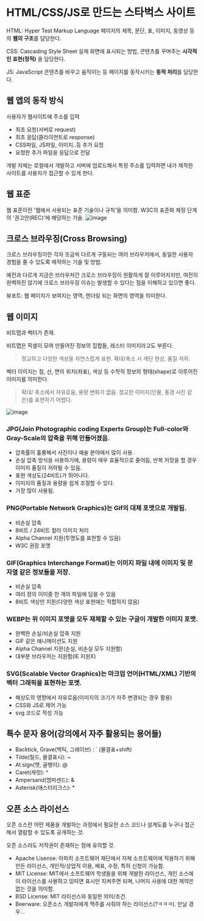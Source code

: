 # HTML/CSS/JS로 만드는 스타벅스 사이트

HTML: Hyper Test Markup Language
페이지의 제목, 문단, 표, 이미지, 동영상 등의 **웹의 구조**를 담당한다.

CSS: Cascading Style Sheet
실제 화면에 표시되는 방법, 콘텐츠를 꾸며주는 **시각적인 표현(정적)** 을 담당한다. 

JS: JavaScript
콘텐츠를 바꾸고 움직이는 등 페이지를 동작시키는 **동적 처리**를 담당한다.

## 웹 앱의 동작 방식
사용자가 웹사이트에 주소를 입력 
- 최초 요청(서버로 request)
- 최초 응답(클라이언트로 response)
- CSS파일, JS파일, 이미지..등 추가 요청
- 요청한 추가 파일을 응답으로 전달

개발 자체는 로컬에서 개발하고 서버에 업로드해서 특정 주소를 입력하면 내가 제작한 사이트를 사용자가 접근할 수 있게 한다.

## 웹 표준
웹 표준이란 '웹에서 사용되는 표준 기술이나 규칙'을 의미함. W3C의 표준화 제정 단계의 '권고안(REC)'에 해당하는 기술.
![image](https://github.com/SAMEZ-0129/FE_Study/assets/81644075/71d941f5-171f-4648-a57b-a36d89854aa8)

## 크로스 브라우징(Cross Browsing)
크로스 브라우징이란 각자 조금씩 다르게 구동되는 여러 브라우저에서, 동일한 사용자 경험을 줄 수 있도록 제작하는 기술 및 방법.

예전과 다르게 지금은 브라우저간 크로스 브라우징이 원활하게 잘 이루어지지만, 여전히 완벽하진 않기에 크로스 브라우징 이슈는 발생할 수 있다는 점을
이해하고 있으면 좋다. 

뷰포트: 웹 페이지가 보여지는 영역, 렌더링 되는 화면의 영역을 의미한다. 

## 웹 이미지
비트맵과 벡터가 존재. 

비트맵은 픽셀이 모여 만들어진 정보의 집합들, 레스터 이미지라고도 부른다. 
> 정교하고 다양한 색상을 자연스럽게 표현.
> 확대/축소 시 계단 현상, 품질 저하.

벡터 이미지는 점, 선, 면의 위치(좌표), 색상 등 수학적 정보의 형태(shape)로 이루어진 이미지를 의미한다. 
> 확대/ 축소에서 자유로움, 용량 변화가 없음.
> 정교한 이미지(인물, 풍경 사진 같은)를 표현하기 어렵다.

![image](https://github.com/SAMEZ-0129/FE_Study/assets/81644075/f3dc86bb-10b5-4480-aae3-0ff3826e2218)

### JPG(Join Photographic coding Experts Group)는 Full-color와 Gray-Scale의 압축을 위해 만들어졌음.
- 압축률이 훌륭해서 사진이나 예술 분야에서 많이 사용.
- 손실 압축 방식을 사용하기에, 용량이 매우 효율적으로 줄어듬, 반복 저장을 할 경우 이미지 품질이 저하될 수 있음.
- 표현 색상도(24비트)가 뛰어나다.
- 이미지의 품질과 용량을 쉽게 조절할 수 있다.
- 가장 많이 사용됨.

### PNG(Portable Network Graphics)는 Gif의 대체 포맷으로 개발됨. 
- 비손실 압축
- 8비트 / 24비트 컬러 이미지 처리
- Alpha Channel 지원(투명도를 표현할 수 있음)
- W3C 권장 포맷

### GIF(Graphics Interchange Format)는 이미지 파일 내에 이미지 및 문자열 같은 정보들을 저장.
- 비손실 압축
- 여러 장의 이미즐 한 개의 파일에 담을 수 있음
- 8비트 색상만 지원(다양한 색상 표현에는 적합하지 않음)

### WEBP는 위 이미지 포맷을 모두 재체할 수 있는 구글이 개발한 이미지 포맷.
- 완벽한 손실/비손실 압축 지원
- GIF 같은 애니메이션도 지원
- Alpha Channel 지원(손실, 비손실 모두 지원함)
- 대부분 브라우저는 지원함(IE 지원X)

### SVG(Scalable Vector Graphics)는 마크업 언어(HTML/XML) 기반의 벡터 그래픽을 표현하는 포맷.
- 해상도의 영향에서 자유로움(이미지의 크기가 자주 변경되는 경우 활용)
- CSS와 JS로 제어 가능
- svg 코드로 작성 가능

## 특수 문자 용어(강의에서 자주 활용되는 용어들)
- Backtick, Grave(백틱, 그레이브) : ` (물결표+shift)
- Tilde(틸드, 물결표시): ~
- At sign(앳, 골뱅이): @
- Caret(캐럿): ^
- Ampersand(앰퍼센드): &
- Asterisk(애스터리크스): *

## 오픈 소스 라이선스
오픈 소스란 어떤 제품을 개발하는 과정에서 필요한 소스 코드나 설계도를 누구나 접근해서 열람할 수 있도록 공개하는 것.

오픈 소스라도 저작권이 존재하는 점에 유의할 것.

- Apache Lisense: 아파치 소프트웨어 재단에서 자체 소프트웨어에 적용하기 위해 만든 라이선스, 개인적/상업적 이용, 배표, 수정, 특허 신청이 가능함.
- MIT License: MIT에서 소프트웨어 학생들을 위해 개발한 라이선스, 개인 소스에 이 라이선스를 사용하고 있따면 표시만 지켜주면 되며, 나머지 사용에 대한 제약은 없는 것을 의미함.
- BSD License: MIT 라이선스와 동일한 의미/조건.
- Beerware: 오픈소스 개발자에게 맥주를 사줘야 하는 라이선스(?ㅋㅋㅋ). 만날 경우...
